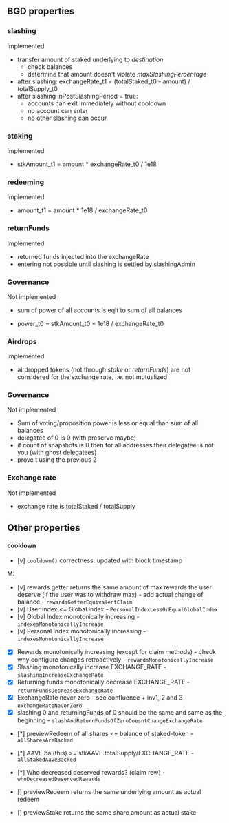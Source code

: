 ## BGD properties

### slashing

Implemented

- transfer amount of staked underlying to _destination_ 
    - check balances
    - determine that amount doesn't violate _maxSlashingPercentage_
- after slashing:
    exchangeRate_t1 = (totalStaked_t0 - amount) / totalSupply_t0
- after slashing inPostSlashingPeriod = true:
    - accounts can exit immediately without cooldown
    - no account can enter
    - no other slashing can occur

### staking

Implemented

- stkAmount_t1 = amount * exchangeRate_t0 / 1e18

### redeeming

Implemented

- amount_t1 = amount * 1e18 / exchangeRate_t0

### returnFunds

Implemented

- returned funds injected into the exchangeRate
- entering not possible until slashing is settled by slashingAdmin

### Governance

Not implemented

- sum of power of all accounts is eqlt to sum of all balances

- power_t0 = stkAmount_t0 * 1e18 / exchangeRate_t0

### Airdrops

Implemented

- airdropped tokens (not through _stake_ or _returnFunds_) are not considered
  for the exchange rate, i.e. not mutualized

### Governance

Not implemented

- Sum of voting/proposition power is less or equal than sum of all balances
- delegatee of 0 is 0 (with preserve maybe)
- if count of snapshots is 0 then for all addresses their delegatee is not you
(with ghost delegatees)
- prove t using the previous 2

### Exchange rate

Not implemented

- exchange rate is totalStaked / totalSupply

## Other properties

#### cooldown
- [v] `cooldown()` correctness: updated with block timestamp


M:
- [v] rewards getter returns the same amount of max rewards the user deserve (if the user was to withdraw max) - add actual change of balance - `rewardsGetterEquivalentClaim`
- [v] User index <= Global index - `PersonalIndexLessOrEqualGlobalIndex`
- [v] Global Index monotonically increasing - `indexesMonotonicallyIncrease`
- [v] Personal Index monotonically increasing - `indexesMonotonicallyIncrease`

- [x] Rewards monotonically increasing (except for claim methods) - check why configure changes retroactively - `rewardsMonotonicallyIncrease`
- [x] Slashing monotonically increase EXCHANGE_RATE - `slashingIncreaseExchangeRate`
- [x] Returning funds monotonically decrease EXCHANGE_RATE - `returnFundsDecreaseExchangeRate`
- [x] ExchangeRate never zero - see confluence + inv1, 2 and 3 - `exchangeRateNeverZero`
- [x] slashing 0 and returningFunds of 0 should be the same and same as the beginning - `slashAndReturnFundsOfZeroDoesntChangeExchangeRate`

- [*] previewRedeem of all shares <= balance of staked-token - `allSharesAreBacked`
- [*] AAVE.bal(this) >= stkAAVE.totalSupply/EXCHANGE_RATE - `allStakedAaveBacked`
- [*] Who decreased deserved rewards? (claim rew) - `whoDecreasedDeservedRewards`

- [] previewRedeem returns the same underlying amount as actual redeem 
- [] previewStake returns the same share amount as actual stake
